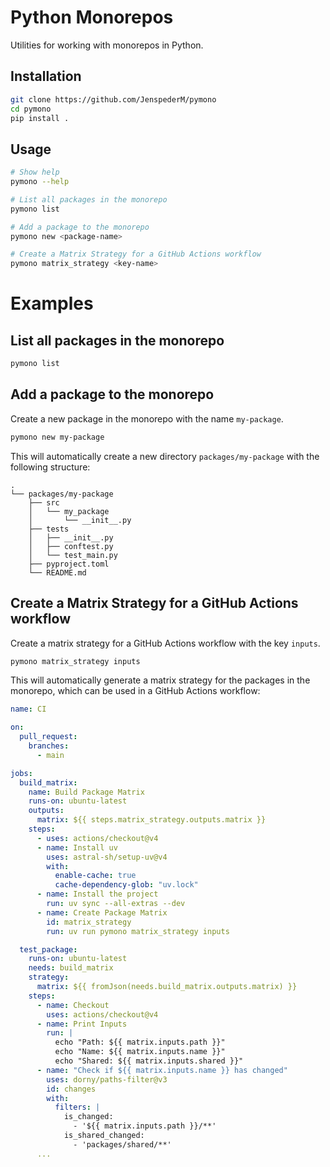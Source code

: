 # Python Monorepos

Utilities for working with monorepos in Python.

## Installation

```bash
git clone https://github.com/JenspederM/pymono
cd pymono
pip install .
```

## Usage

```bash
# Show help
pymono --help

# List all packages in the monorepo
pymono list

# Add a package to the monorepo
pymono new <package-name>

# Create a Matrix Strategy for a GitHub Actions workflow
pymono matrix_strategy <key-name>
```

# Examples

## List all packages in the monorepo

```bash
pymono list
```

## Add a package to the monorepo

Create a new package in the monorepo with the name `my-package`.
```bash
pymono new my-package
```

This will automatically create a new directory `packages/my-package` with the following structure:

```
.
└── packages/my-package
    ├── src
    │   └── my_package
    │       └── __init__.py
    ├── tests
    │   ├── __init__.py
    │   ├── conftest.py
    │   └── test_main.py
    ├── pyproject.toml
    └── README.md
```

## Create a Matrix Strategy for a GitHub Actions workflow

Create a matrix strategy for a GitHub Actions workflow with the key `inputs`.
```bash
pymono matrix_strategy inputs
```

This will automatically generate a matrix strategy for the packages in the monorepo,
which can be used in a GitHub Actions workflow:

```yaml
name: CI

on:
  pull_request:
    branches:
      - main

jobs:
  build_matrix:
    name: Build Package Matrix
    runs-on: ubuntu-latest
    outputs:
      matrix: ${{ steps.matrix_strategy.outputs.matrix }}
    steps:
      - uses: actions/checkout@v4
      - name: Install uv
        uses: astral-sh/setup-uv@v4
        with:
          enable-cache: true
          cache-dependency-glob: "uv.lock"
      - name: Install the project
        run: uv sync --all-extras --dev
      - name: Create Package Matrix
        id: matrix_strategy
        run: uv run pymono matrix_strategy inputs

  test_package:
    runs-on: ubuntu-latest
    needs: build_matrix
    strategy:
      matrix: ${{ fromJson(needs.build_matrix.outputs.matrix) }}
    steps:
      - name: Checkout
        uses: actions/checkout@v4
      - name: Print Inputs
        run: |
          echo "Path: ${{ matrix.inputs.path }}"
          echo "Name: ${{ matrix.inputs.name }}"
          echo "Shared: ${{ matrix.inputs.shared }}"
      - name: "Check if ${{ matrix.inputs.name }} has changed"
        uses: dorny/paths-filter@v3
        id: changes
        with:
          filters: |
            is_changed:
              - '${{ matrix.inputs.path }}/**'
            is_shared_changed:
              - 'packages/shared/**'
      ...
```
